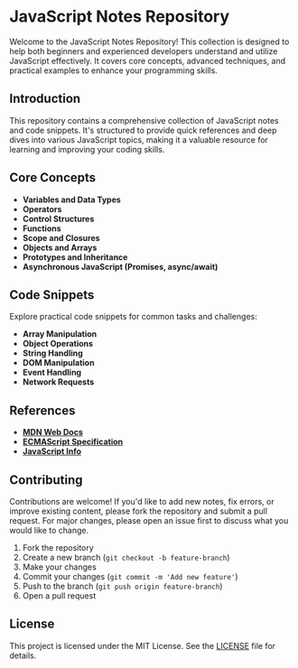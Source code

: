 # JavaScript Notes Repository

Welcome to the JavaScript Notes Repository! This collection is designed to help both beginners and experienced developers understand and utilize JavaScript effectively. It covers core concepts, advanced techniques, and practical examples to enhance your programming skills.

## Introduction

This repository contains a comprehensive collection of JavaScript notes and code snippets. It's structured to provide quick references and deep dives into various JavaScript topics, making it a valuable resource for learning and improving your coding skills.

## Core Concepts

- **Variables and Data Types**
- **Operators**
- **Control Structures**
- **Functions**
- **Scope and Closures**
- **Objects and Arrays**
- **Prototypes and Inheritance**
- **Asynchronous JavaScript (Promises, async/await)**

## Code Snippets

Explore practical code snippets for common tasks and challenges:
- **Array Manipulation**
- **Object Operations**
- **String Handling**
- **DOM Manipulation**
- **Event Handling**
- **Network Requests**

## References

- **[MDN Web Docs](https://developer.mozilla.org/en-US/docs/Web/JavaScript)**
- **[ECMAScript Specification](https://www.ecma-international.org/publications-and-standards/standards/ecma-262/)**
- **[JavaScript Info](https://javascript.info/)**

## Contributing

Contributions are welcome! If you'd like to add new notes, fix errors, or improve existing content, please fork the repository and submit a pull request. For major changes, please open an issue first to discuss what you would like to change.

1. Fork the repository
2. Create a new branch (`git checkout -b feature-branch`)
3. Make your changes
4. Commit your changes (`git commit -m 'Add new feature'`)
5. Push to the branch (`git push origin feature-branch`)
6. Open a pull request

## License

This project is licensed under the MIT License. See the [LICENSE](LICENSE) file for details.
